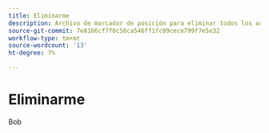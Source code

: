 ```yaml
---
title: Eliminarme
description: Archivo de marcador de posición para eliminar todos los artículos
source-git-commit: 7e8166cf7f8c58ca546ff1fc09cece799f7e5e32
workflow-type: tm+mt
source-wordcount: '13'
ht-degree: 7%

---
```


# Eliminarme

Bob